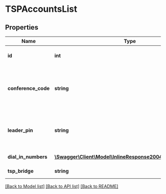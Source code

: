 # TSPAccountsList

## Properties
Name | Type | Description | Notes
------------ | ------------- | ------------- | -------------
**id** | **int** | The ID of the TSP account. | [optional] 
**conference_code** | **string** | Conference code: numeric value, length is less than 16. | 
**leader_pin** | **string** | Leader PIN: numeric value, length is less than 16. | 
**dial_in_numbers** | [**\Swagger\Client\Model\InlineResponse20049DialInNumbers[]**](InlineResponse20049DialInNumbers.md) | List of dial in numbers. | [optional] 
**tsp_bridge** | **string** | Telephony bridge | [optional] 

[[Back to Model list]](../README.md#documentation-for-models) [[Back to API list]](../README.md#documentation-for-api-endpoints) [[Back to README]](../README.md)


